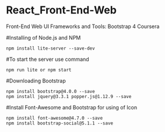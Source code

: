 # React_Front-End-Web
 Front-End Web UI Frameworks and Tools: Bootstrap 4 Coursera

#Installing of Node.js and NPM

    npm install lite-server --save-dev

#To start the server use command

    npm run lite or npm start

#Downloading Bootstrap

    npm install bootstrap@4.0.0 --save
    npm install jquery@3.3.1 popper.js@1.12.9 --save


#Install Font-Awesome and Bootstrap for using of Icon

    npm install font-awesome@4.7.0 --save
    npm install bootstrap-social@5.1.1 --save 